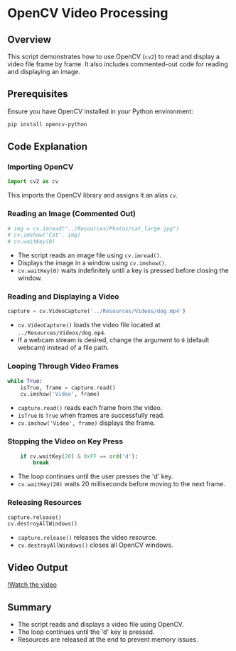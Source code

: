 # OpenCV Video Processing

## Overview
This script demonstrates how to use OpenCV (`cv2`) to read and display a video file frame by frame. It also includes commented-out code for reading and displaying an image.

## Prerequisites
Ensure you have OpenCV installed in your Python environment:
```bash
pip install opencv-python
```

## Code Explanation

### Importing OpenCV
```python
import cv2 as cv
```
This imports the OpenCV library and assigns it an alias `cv`.

### Reading an Image (Commented Out)
```python
# img = cv.imread("../Resources/Photos/cat_large.jpg")
# cv.imshow('Cat', img)
# cv.waitKey(0)
```
- The script reads an image file using `cv.imread()`.
- Displays the image in a window using `cv.imshow()`.
- `cv.waitKey(0)` waits indefinitely until a key is pressed before closing the window.

### Reading and Displaying a Video
```python
capture = cv.VideoCapture('../Resources/Videos/dog.mp4')
```
- `cv.VideoCapture()` loads the video file located at `../Resources/Videos/dog.mp4`.
- If a webcam stream is desired, change the argument to `0` (default webcam) instead of a file path.

### Looping Through Video Frames
```python
while True:
    isTrue, frame = capture.read()
    cv.imshow('Video', frame)
```
- `capture.read()` reads each frame from the video.
- `isTrue` is `True` when frames are successfully read.
- `cv.imshow('Video', frame)` displays the frame.

### Stopping the Video on Key Press
```python
    if cv.waitKey(20) & 0xFF == ord('d'):
        break
```
- The loop continues until the user presses the 'd' key.
- `cv.waitKey(20)` waits 20 milliseconds before moving to the next frame.

### Releasing Resources
```python
capture.release()
cv.destroyAllWindows()
```
- `capture.release()` releases the video resource.
- `cv.destroyAllWindows()` closes all OpenCV windows.

## Video Output
[!Watch the video](./Video/dog.mp4)


## Summary
- The script reads and displays a video file using OpenCV.
- The loop continues until the 'd' key is pressed.
- Resources are released at the end to prevent memory issues.


